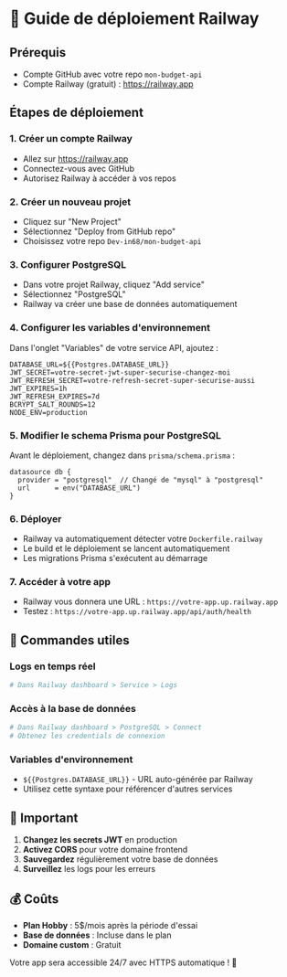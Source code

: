 # 🚀 Guide de déploiement Railway

## Prérequis
- Compte GitHub avec votre repo `mon-budget-api`
- Compte Railway (gratuit) : https://railway.app

## Étapes de déploiement

### 1. Créer un compte Railway
- Allez sur https://railway.app
- Connectez-vous avec GitHub
- Autorisez Railway à accéder à vos repos

### 2. Créer un nouveau projet
- Cliquez sur "New Project"
- Sélectionnez "Deploy from GitHub repo"
- Choisissez votre repo `Dev-in68/mon-budget-api`

### 3. Configurer PostgreSQL
- Dans votre projet Railway, cliquez "Add service"
- Sélectionnez "PostgreSQL"
- Railway va créer une base de données automatiquement

### 4. Configurer les variables d'environnement
Dans l'onglet "Variables" de votre service API, ajoutez :

```
DATABASE_URL=${{Postgres.DATABASE_URL}}
JWT_SECRET=votre-secret-jwt-super-securise-changez-moi
JWT_REFRESH_SECRET=votre-refresh-secret-super-securise-aussi
JWT_EXPIRES=1h
JWT_REFRESH_EXPIRES=7d
BCRYPT_SALT_ROUNDS=12
NODE_ENV=production
```

### 5. Modifier le schema Prisma pour PostgreSQL
Avant le déploiement, changez dans `prisma/schema.prisma` :
```prisma
datasource db {
  provider = "postgresql"  // Changé de "mysql" à "postgresql"
  url      = env("DATABASE_URL")
}
```

### 6. Déployer
- Railway va automatiquement détecter votre `Dockerfile.railway`
- Le build et le déploiement se lancent automatiquement
- Les migrations Prisma s'exécutent au démarrage

### 7. Accéder à votre app
- Railway vous donnera une URL : `https://votre-app.up.railway.app`
- Testez : `https://votre-app.up.railway.app/api/auth/health`

## 🔧 Commandes utiles

### Logs en temps réel
```bash
# Dans Railway dashboard > Service > Logs
```

### Accès à la base de données
```bash
# Dans Railway dashboard > PostgreSQL > Connect
# Obtenez les credentials de connexion
```

### Variables d'environnement
- `${{Postgres.DATABASE_URL}}` - URL auto-générée par Railway
- Utilisez cette syntaxe pour référencer d'autres services

## 🚨 Important

1. **Changez les secrets JWT** en production
2. **Activez CORS** pour votre domaine frontend
3. **Sauvegardez** régulièrement votre base de données
4. **Surveillez** les logs pour les erreurs

## 💰 Coûts
- **Plan Hobby** : 5$/mois après la période d'essai
- **Base de données** : Incluse dans le plan
- **Domaine custom** : Gratuit

Votre app sera accessible 24/7 avec HTTPS automatique ! 🎉